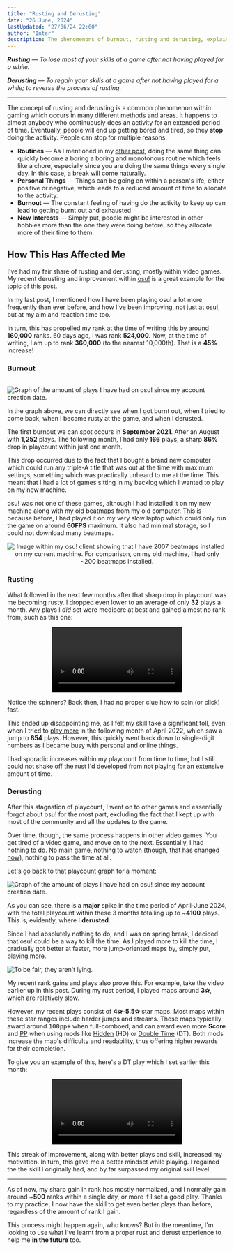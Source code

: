 ```yaml
---
title: "Rusting and Derusting"
date: "26 June, 2024"
lastUpdated: "27/06/24 22:00"
author: "Inter"
description: The phenomenons of burnout, rusting and derusting, explained through my own experience playing osu!.
---
```


***Rusting** — To lose most of your skills at a game after not having played for a while.*

***Derusting** — To regain your skills at a game after not having played for a while; to reverse the process of rusting.*

---

The concept of rusting and derusting is a common phenomenon within gaming which occurs in many different methods and areas. It happens to almost anybody who continuously does an activity for an extended period of time. Eventually, people will end up getting bored and tired, so they **stop** doing the activity. People can stop for multiple reasons:

* **Routines** — As I mentioned in my [other post](/writing/being-bored#my-own-experiences), doing the same thing can quickly become a boring a boring and monotonous routine which feels like a chore, especially since you are doing the same things every single day. In this case, a break will come naturally.
* **Personal Things** — Things can be going on within a person's life, either positive or negative, which leads to a reduced amount of time to allocate to the activity.
* **Burnout** — The constant feeling of having do the activity to keep up can lead to getting burnt out and exhausted.
* **New Interests** — Simply put, people might be interested in other hobbies more than the one they were doing before, so they allocate more of their time to them.

## How This Has Affected Me

I've had my fair share of rusting and derusting, mostly within video games. My recent derusting and improvement within [osu!](https://osu.ppy.sh) is a great example for the topic of this post. 

In my last post, I mentioned how I have been playing osu! a lot more frequently than ever before, and how I've been improving, not just at osu!, but at my aim and reaction time too. 

In turn, this has propelled my rank at the time of writing this by around **160,000** ranks. 60 days ago, I was rank **524,000**. Now, at the time of writing, I am up to rank **360,000** (to the nearest 10,000th). That is a **45%** increase!

### Burnout

<!-- image sourced from /being-bored post !-->
<img src="/images/being-bored/osu-play-history.png" alt="Graph of the amount of plays I have had on osu! since my account creation date." style="margin-top: 15px;">

In the graph above, we can directly see when I got burnt out, when I tried to come back, when I became rusty at the game, and when I derusted. 

The first burnout we can spot occurs in **September 2021**. After an August with **1,252** plays. The following month, I had only **166** plays, a sharp **86%** drop in playcount within just one month. 

This drop occurred due to the fact that I bought a brand new computer which could run any triple-A title that was out at the time with maximum settings, something which was practically unheard to me at the time. This meant that I had a lot of games sitting in my backlog which I wanted to play on my new machine. 

osu! was not one of these games, although I had installed it on my new machine along with my old beatmaps from my old computer. This is because before, I had played it on my very slow laptop which could only run the game on around **60FPS** maximum. It also had minimal storage, so I could not download many beatmaps.

<div align="center">
    <img src="/images/rusting-and-derusting/2000-beatmaps.png" alt="Image within my osu! client showing that I have 2007 beatmaps installed on my current machine. For comparison, on my old machine, I had only ~200 beatmaps installed.">
</div>

### Rusting

What followed in the next few months after that sharp drop in playcount was me becoming rusty. I dropped even lower to an average of only **32** plays a month. Any plays I *did* set were mediocre at best and gained almost no rank from, such as this one:

<div align="center">
    <video src="https://us-east-1.tixte.net/uploads/files.iinter.me/osu!_Mar_Apr_2022_Play.mp4" alt="Map: Monosugoi Ikioide Keine ga Monosugoi Uta [Hard]" controls></video>
</div>

Notice the spinners? Back then, I had no proper clue how to spin (or click) fast.

This ended up disappointing me, as I felt my skill take a significant toll, even when I tried to [play more](https://www.reddit.com/r/osugame/comments/q6kr3m/play_more/) in the following month of April 2022, which saw a jump to **854** plays. However, this quickly went back down to single-digit numbers as I became busy with personal and online things. 

I had sporadic increases within my playcount from time to time, but I still could not shake off the rust I'd developed from not playing for an extensive amount of time.

### Derusting

After this stagnation of playcount, I went on to other games and essentially forgot about osu! for the most part, excluding the fact that I kept up with most of the community and all the updates to the game. 

Over time, though, the same process happens in other video games. You get tired of a video game, and move on to the next. Essentially, I had nothing to do. No main game, nothing to watch ([though, that has changed now](/writing/being-bored#anime)), nothing to pass the time at all.

Let's go back to that playcount graph for a moment:

<!-- image sourced from /being-bored post !-->
<img src="/images/being-bored/osu-play-history.png" alt="Graph of the amount of plays I have had on osu! since my account creation date.">

As you can see, there is a **major** spike in the time period of April-June 2024, with the total playcount within these 3 months totalling up to ~**4100** plays. This is, evidently, where I **derusted**. 

Since I had absolutely nothing to do, and I was on spring break, I decided that osu! could be a way to kill the time. As I played more to kill the time, I gradually got better at faster, more jump-oriented maps by, simply put, playing more.

<img src="/images/rusting-and-derusting/play-more.png" alt="To be fair, they aren't lying.">

My recent rank gains and plays also prove this. For example, take the video earlier up in this post. During my rust period, I played maps around **3✰**, which are relatively slow. 

However, my recent plays consist of **4✰**-**5.5✰** star maps. Most maps within these star ranges include harder jumps and streams. These maps typically award around <kbd>100pp+</kbd> when full-comboed, and can award even more **Score** and [PP](https://osu.ppy.sh/wiki/en/Performance_points) when using mods like [Hidden](https://osu.ppy.sh/wiki/en/Gameplay/Game_modifier/Hidden) (HD) or [Double Time](https://osu.ppy.sh/wiki/en/Gameplay/Game_modifier/Double_Time) (DT). Both mods increase the map's difficulty and readability, thus offering higher rewards for their completion.

To give you an example of this, here's a DT play which I set earlier this month:

<div align="center">
    <video src="https://us-east-1.tixte.net/uploads/files.iinter.me/Apr-Jun_Derust_Clip.mp4" alt="Map: Shinzou o Sasageyo! [TV Size] [Hard]" controls></video>
</div>

This streak of improvement, along with better plays and skill, increased my motivation. In turn, this gave me a better mindset while playing. I regained the the skill I originally had, and by far surpassed my original skill level.

---

As of now, my sharp gain in rank has mostly normalized, and I normally gain around ~**500** ranks within a single day, or more if I set a good play. Thanks to my practice, I now have the skill to get even better plays than before, regardless of the amount of rank I gain.

This process might happen again, who knows? But in the meantime, I'm looking to use what I've learnt from a proper rust and derust experience to help me **in the future** too.
